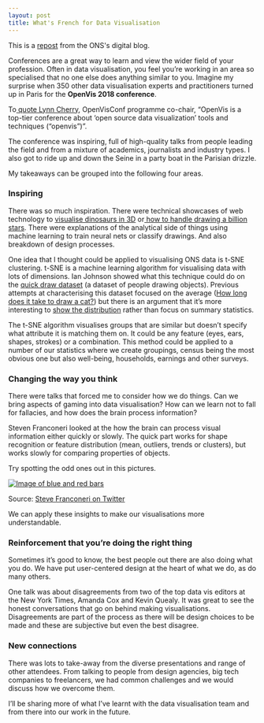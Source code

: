```yaml
---
layout: post
title: What's French for Data Visualisation
---
```

This is a [repost](https://digitalblog.ons.gov.uk/2018/06/05/whats-french-for-data-visualisation/) from the ONS's digital blog. 

Conferences are a great way to learn and view the wider field of your  profession. Often in data visualisation, you feel you’re working in an  area so specialised that no one else does anything similar to you.  Imagine my surprise when 350 other data visualisation experts and  practitioners turned up in Paris for the **OpenVis 2018 conference**.

To[ quote Lynn Cherry](https://medium.com/data-emlyon/openvis-conference-data-visualization-on-the-open-web-91f46271e22e),  OpenVisConf programme co-chair, “OpenVis is a top-tier conference about  ‘open source data visualization’ tools and techniques (“openvis”)”.

The conference was inspiring, full of high-quality talks from people  leading the field and from a mixture of academics, journalists and  industry types. I also got to ride up and down the Seine in a party boat  in the Parisian drizzle.

My takeaways can be grouped into the following four areas.

### **Inspiring**

There was so much inspiration. There were technical showcases of web technology to [visualise dinosaurs in 3D](https://www.nationalgeographic.com/magazine/2017/06/nodosaur-3d-interactive-dinosaur-fossil/) or[ how to handle drawing a billion stars](http://sci.esa.int/gaia-stellar-family-portrait/).  There were explanations of the analytical side of things using machine  learning to train neural nets or classify drawings. And also breakdown  of design processes.

One idea that I thought could be applied to visualising ONS data is  t-SNE clustering. t-SNE is a machine learning algorithm for visualising  data with lots of dimensions. Ian Johnson showed what this technique  could do on the [quick draw dataset](https://quickdraw.withgoogle.com/data) (a dataset of people drawing objects). Previous attempts at characterising this dataset focused on the average ([How long does it take to draw a cat?](http://vallandingham.me/quickdraw/)) but there is an argument that it’s more interesting to [show the distribution](http://www.statisticsviews.com/details/feature/6314441/Visualising-Statistics-The-importance-of-seeing-not-just-describing-data.html) rather than focus on summary statistics.

The t-SNE algorithm visualises groups that are similar but doesn’t  specify what attribute it is matching them on. It could be any feature  (eyes, ears, shapes, strokes) or a combination. This method could be  applied to a number of our statistics where we create groupings, census  being the most obvious one but also well-being, households, earnings and  other surveys.

### **Changing the way you think**

There were talks that forced me to consider how we do things. Can we  bring aspects of gaming into data visualisation? How can we learn not to  fall for fallacies, and how does the brain process information?

Steven Franconeri looked at the how the brain can process visual  information either quickly or slowly. The quick part works for shape  recognition or feature distribution (mean, outliers, trends or  clusters), but works slowly for comparing properties of objects.

Try spotting the odd ones out in this pictures.

[![Image of blue and red bars](https://digitalblog.ons.gov.uk/wp-content/uploads/sites/9/2018/06/twitter.png)](https://twitter.com/SteveFranconeri/status/996309506425544705)

Source: [Steve Franconeri on Twitter](https://twitter.com/SteveFranconeri/status/996309506425544705)

We can apply these insights to make our visualisations more understandable.

### **Reinforcement that you’re doing the right thing**

Sometimes it’s good to know, the best people out there are also doing  what you do. We have put user-centered design at the heart of what we  do, as do many others.

One talk was about disagreements from two of the top data vis editors  at the New York Times, Amanda Cox and Kevin Quealy. It was great to see  the honest conversations that go on behind making visualisations.  Disagreements are part of the process as there will be design choices to  be made and these are subjective but even the best disagree.

### **New connections**

There was lots to take-away from the diverse presentations and range  of other attendees. From talking to people from design agencies, big  tech companies to freelancers, we had common challenges and we would  discuss how we overcome them.

I’ll be sharing more of what I’ve learnt with the data visualisation team and from there into our work in the future.